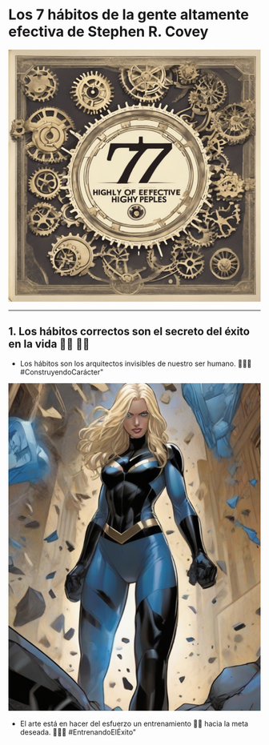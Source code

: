 # Los 7 hábitos de la gente altamente efectiva de Stephen R. Covey

![Engranaje.jpg](Engranaje.jpg)

---

## 1. Los hábitos correctos son el secreto del éxito en la vida 🌟🔄 💪🎯

- Los hábitos son los arquitectos invisibles de nuestro ser humano. 🔨✨💪 #ConstruyendoCarácter"

![InvisibleWoman.jpg](InvisibleWoman.jpg)


- El arte está en hacer del esfuerzo un entrenamiento 🏋🏽 hacia la meta deseada. 💃✨🎯 #EntrenandoElÉxito" 
